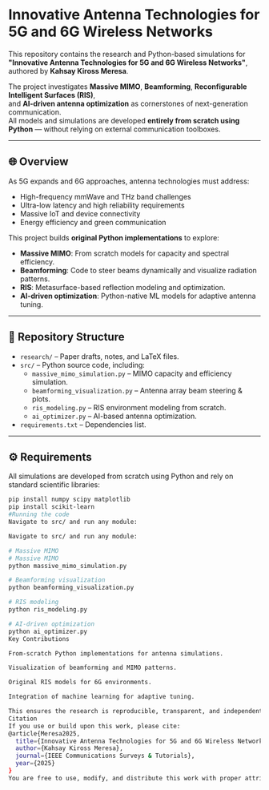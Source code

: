 # Innovative Antenna Technologies for 5G and 6G Wireless Networks

This repository contains the research and Python-based simulations for  
**"Innovative Antenna Technologies for 5G and 6G Wireless Networks"**,  
authored by **Kahsay Kiross Meresa**.  

The project investigates **Massive MIMO**, **Beamforming**, **Reconfigurable Intelligent Surfaces (RIS)**,  
and **AI-driven antenna optimization** as cornerstones of next-generation communication.  
All models and simulations are developed **entirely from scratch using Python** — without relying on external communication toolboxes.  

---

## 🌐 Overview

As 5G expands and 6G approaches, antenna technologies must address:  
- High-frequency mmWave and THz band challenges  
- Ultra-low latency and high reliability requirements  
- Massive IoT and device connectivity  
- Energy efficiency and green communication  

This project builds **original Python implementations** to explore:  

- **Massive MIMO**: From scratch models for capacity and spectral efficiency.  
- **Beamforming**: Code to steer beams dynamically and visualize radiation patterns.  
- **RIS**: Metasurface-based reflection modeling and optimization.  
- **AI-driven optimization**: Python-native ML models for adaptive antenna tuning.  

---

## 📂 Repository Structure

- `research/` – Paper drafts, notes, and LaTeX files.  
- `src/` – Python source code, including:  
  - `massive_mimo_simulation.py` – MIMO capacity and efficiency simulation.  
  - `beamforming_visualization.py` – Antenna array beam steering & plots.  
  - `ris_modeling.py` – RIS environment modeling from scratch.  
  - `ai_optimizer.py` – AI-based antenna optimization.  
- `requirements.txt` – Dependencies list.  

---

## ⚙️ Requirements

All simulations are developed from scratch using Python and rely on standard scientific libraries:

```bash
pip install numpy scipy matplotlib
pip install scikit-learn
#Running the code
Navigate to src/ and run any module:

Navigate to src/ and run any module:

# Massive MIMO
# Massive MIMO
python massive_mimo_simulation.py  

# Beamforming visualization
python beamforming_visualization.py  

# RIS modeling
python ris_modeling.py  

# AI-driven optimization
python ai_optimizer.py  
Key Contributions

From-scratch Python implementations for antenna simulations.

Visualization of beamforming and MIMO patterns.

Original RIS models for 6G environments.

Integration of machine learning for adaptive tuning.

This ensures the research is reproducible, transparent, and independent of proprietary simulation software.
Citation
If you use or build upon this work, please cite:
@article{Meresa2025,
  title={Innovative Antenna Technologies for 5G and 6G Wireless Networks},
  author={Kahsay Kiross Meresa},
  journal={IEEE Communications Surveys & Tutorials},
  year={2025}
}
You are free to use, modify, and distribute this work with proper attribution.
